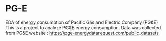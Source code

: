 # PG-E
EDA of energy consumption of Pacific Gas and Electric Company (PG&amp;E)
This is a project to analyze PG&E energy consumption. Data was collected from PG&E website : https://pge-energydatarequest.com/public_datasets
